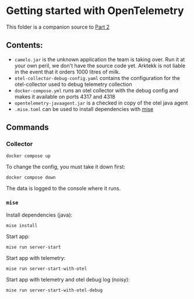 # Getting started with OpenTelemetry

This folder is a companion source to [Part 2](https://arktekk.no/blogs/2025_otel_part_2_agent)

## Contents:

- `camelo.jar` is the unknown application the team is taking over. Run it at your own peril, we don't have
  the source code yet. Arktekk is not liable in the event that it orders 1000 litres of milk.
- `otel-collector-debug-config.yaml` contains the configuration for the otel-collector used to debug telemetry collection
- `docker-compose.yml` runs an otel collector with the debug config and makes it available on ports 4317 and 4318
- `opentelemetry-javaagent.jar` is a checked in copy of the otel java agent
- `.mise.toml` can be used to install dependencies with [mise](https://mise.jdx.dev/)

## Commands

### Collector

```shell
docker compose up
```

To change the config, you must take it down first:

```shell
docker compose down
```

The data is logged to the console where it runs.

### `mise`

Install dependencies (java): 

```shell
mise install
```

Start app: 
```shell
mise run server-start
```

Start app with telemetry: 

```shell
mise run server-start-with-otel
```

Start app with telemetry and otel debug log (noisy):

```shell
mise run server-start-with-otel-debug
```
